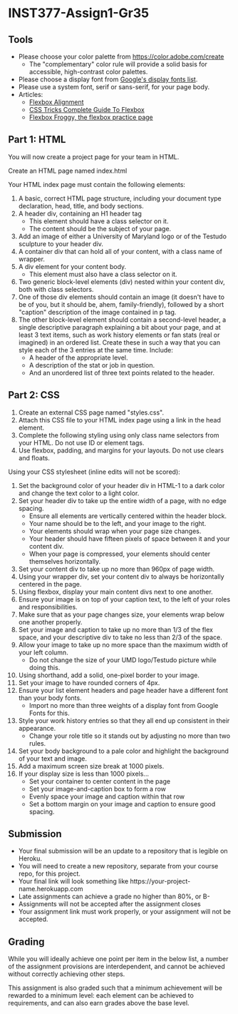 # INST377-Assign1-Gr35

## Tools
* Please choose your color palette from https://color.adobe.com/create
    * The "complementary" color rule will provide a solid basis for accessible, high-contrast color palettes.
* Please choose a display font from [Google's display fonts list](https://fonts.google.com/?category=Display).
* Please use a system font, serif or sans-serif, for your page body.
* Articles:
    * [Flexbox Alignment](https://www.smashingmagazine.com/2018/08/flexbox-alignment/)
    * [CSS Tricks Complete Guide To Flexbox](https://css-tricks.com/snippets/css/a-guide-to-flexbox/)
    * [Flexbox Froggy, the flexbox practice page](https://flexboxfroggy.com/)

## Part 1: HTML
You will now create a project page for your team in HTML.

Create an HTML page named index.html

Your HTML index page must contain the following elements:

1. A basic, correct HTML page structure, including your document type declaration, head, title, and body sections.
2. A header div, containing an H1 header tag
    - This element should have a class selector on it.
    - The content should be the subject of your page.
3. Add an image of either a University of Maryland logo or of the Testudo sculpture to your header div.
4. A container div that can hold all of your content, with a class name of wrapper.
5. A div element for your content body.
    - This element must also have a class selector on it.
6. Two generic block-level elements (div) nested within your content div, both with class selectors.
7. One of those div elements should contain an image (it doesn't have to be of you, but it should be, ahem, family-friendly), followed by a short "caption" description of the image contained in p tag.
8. The other block-level element should contain a second-level header, a single descriptive paragraph explaining a bit about your page, and at least 3 text items, such as work history elements or fan stats (real or imagined) in an ordered list. Create these in such a way that you can style each of the 3 entries at the same time.  Include:
    - A header of the appropriate level.
    - A description of the stat or job in question.
    - And an unordered list of three text points related to the header.

## Part 2: CSS
1. Create an external CSS page named "styles.css".
2. Attach this CSS file to your HTML index page using a link in the head element.
3. Complete the following styling using only class name selectors from your HTML. Do not use ID or element tags.
4. Use flexbox, padding, and margins for your layouts. Do not use clears and floats.

Using your CSS stylesheet (inline edits will not be scored):

1. Set the background color of your header div in HTML-1 to a dark color and change the text color to a light color.
2. Set your header div to take up the entire width of a page, with no edge spacing.
    - Ensure all elements are vertically centered within the header block.
    - Your name should be to the left, and your image to the right.
    - Your elements should wrap when your page size changes.
    - Your header should have fifteen pixels of space between it and your content div.
    - When your page is compressed, your elements should center themselves horizontally.
3. Set your content div to take up no more than 960px of page width.
4. Using your wrapper div, set your content div to always be horizontally centered in the page.
5. Using flexbox, display your main content divs next to one another.
6. Ensure your image is on top of your caption text, to the left of your roles and responsibilities.
7. Make sure that as your page changes size, your elements wrap below one another properly.
8. Set your image and caption to take up no more than 1/3 of the flex space, and your descriptive div to take no less than 2/3 of the space.
9. Allow your image to take up no more space than the maximum width of your left column.
    - Do not change the size of your UMD logo/Testudo picture while doing this.
10. Using shorthand, add a solid, one-pixel border to your image.
11. Set your image to have rounded corners of 4px.
12. Ensure your list element headers and page header have a different font than your body fonts.
    - Import no more than three weights of a display font from Google Fonts for this.
13. Style your work history entries so that they all end up consistent in their appearance.
    - Change your role title so it stands out by adjusting no more than two rules.
14. Set your body background to a pale color and highlight the background of your text and image.
15. Add a maximum screen size break at 1000 pixels.
16. If your display size is less than 1000 pixels...
    - Set your container to center content in the page
    - Set your image-and-caption box to form a row
    - Evenly space your image and caption within that row
    - Set a bottom margin on your image and caption to ensure good spacing.

## Submission
<ul>
  <li>Your final submission will be an update to a repository that is legible on Heroku.</li>
  <li>You will need to create a new repository, separate from your course repo, for this project.</li>
  <li>Your final link will look something like https://your-project-name.herokuapp.com</li>
  <li>Late assignments can achieve a grade no higher than 80%, or B-</li>
  <li>Assignments will not be accepted after the assignment closes</li>
  <li>Your assignment link must work properly, or your assignment will not be accepted.</li>
</ul>

## Grading
<p>While you will ideally achieve one point per item in the below list, a number of the assignment provisions are interdependent, and cannot be achieved without correctly achieving other steps.</p>

<p>This assignment is also graded such that a minimum achievement will be rewarded to a minimum level: each element can be achieved to requirements, and can also earn grades above the base level.</p>
